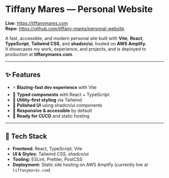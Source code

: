 # Tiffany Mares — Personal Website

**Live:** https://tiffanymares.com  
**Repo:** https://github.com/tiffany-mares/personal-website

A fast, accessible, and modern personal site built with **Vite**, **React**, **TypeScript**, **Tailwind CSS**, and **shadcn/ui**, hosted on **AWS Amplify**.  
It showcases my work, experience, and projects, and is deployed to production at **tiffanymares.com**.

---

## ✨ Features

- ⚡️ **Blazing-fast dev experience** with Vite  
- 🧱 **Typed components** with React + TypeScript  
- 🎨 **Utility-first styling** via Tailwind  
- 🧩 **Polished UI** using shadcn/ui components  
- 📱 **Responsive & accessible** by default  
- 🚀 **Ready for CI/CD** and static hosting 
---

## 🧰 Tech Stack

- **Frontend:** React, TypeScript, Vite  
- **UI & Styles:** Tailwind CSS, shadcn/ui  
- **Tooling:** ESLint, Prettier, PostCSS  
- **Deployment:** Static site hosting on AWS Amplify (currently live at `tiffanymares.com`)  



